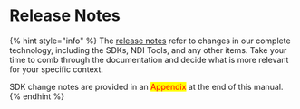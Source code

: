 # Release Notes



{% hint style="info" %}
The [release notes](https://docs.ndi.video/docs/docs/release-notes) refer to changes in our complete technology, including the SDKs, NDI Tools, and any other items. Take your time to comb through the documentation and decide what is more relevant for your specific context.

SDK change notes are provided in an <mark style="color:red;">Appendix</mark> at the end of this manual.
{% endhint %}
